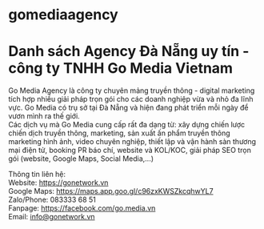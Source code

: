 # gomediaagency
<h1>Danh sách Agency Đà Nẵng uy tín - công ty TNHH Go Media Vietnam</h1>
Go Media Agency là công ty chuyên mảng truyền thông - digital marketing tích hợp nhiều giải pháp trọn gói cho các doanh nghiệp vừa và nhỏ đa lĩnh vực. Go Media có trụ sở tại Đà Nẵng và hiện đang phát triển mỗi ngày để vươn mình ra thế giới.
<br>
Các dịch vụ mà Go Media cung cấp rất đa dạng từ: xây dựng chiến lược chiến dịch truyền thông, marketing, sản xuất ấn phẩm truyền thông marketing hình ảnh, video chuyên nghiệp, thiết lập và vận hành sàn thương mại điện tử, booking PR báo chí, website và KOL/KOC, giải pháp SEO trọn gói (website, Google Maps, Social Media,...)

Thông tin liên hệ:<br>
Website: https://gonetwork.vn <br>
Google Maps: https://maps.app.goo.gl/c96zxKWSZkcqhwYL7 <br>
Zalo/Phone: 083333 68 51 <br>
Fanpage: https://facebook.com/go.media.vn <br>
Email: info@gonetwork.vn
